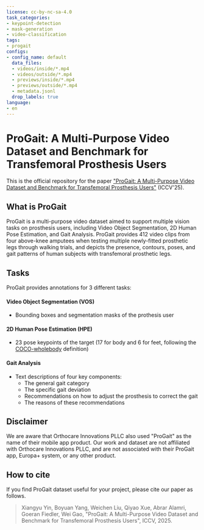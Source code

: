```yaml
---
license: cc-by-nc-sa-4.0
task_categories:
- keypoint-detection
- mask-generation
- video-classification
tags:
- progait
configs:
- config_name: default
  data_files:
  - videos/inside/*.mp4
  - videos/outside/*.mp4
  - previews/inside/*.mp4
  - previews/outside/*.mp4
  - metadata.jsonl
  drop_labels: true
language:
- en
---
```


# ProGait: A Multi-Purpose Video Dataset and Benchmark for Transfemoral Prosthesis Users

This is the official repository for the paper ["ProGait: A Multi-Purpose Video Dataset and Benchmark for Transfemoral Prosthesis Users"](https://arxiv.org/abs/2507.10223) (ICCV'25).

## What is ProGait

ProGait is a multi-purpose video dataset aimed to support multiple vision tasks on prosthesis users, including Video Object Segmentation, 
2D Human Pose Estimation, and Gait Analysis. ProGait provides 412 video clips from four above-knee amputees when testing multiple 
newly-fitted prosthetic legs through walking trials, and depicts the presence, contours, poses, and gait patterns of human subjects with 
transfemoral prosthetic legs.

## Tasks

ProGait provides annotations for 3 different tasks:

#### Video Object Segmentation (VOS)
 - Bounding boxes and segmentation masks of the prothesis user

#### 2D Human Pose Estimation (HPE)
 - 23 pose keypoints of the target (17 for body and 6 for feet, following the [COCO-wholebody](https://github.com/jin-s13/COCO-WholeBody) definition)

#### Gait Analysis
 - Text descriptions of four key components:
    - The general gait category
    - The specific gait deviation
    - Recommendations on how to adjust the prosthesis to correct the gait
    - The reasons of these recommendations

## Disclaimer

We are aware that Orthocare Innovations PLLC also used "ProGait" as the name of their mobile app product. Our work and dataset are not affiliated with Orthocare Innovations PLLC, and are not associated with their ProGait app, Europa+ system, or any other product.

## How to cite

If you find ProGait dataset useful for your project, please cite our paper as follows.

> Xiangyu Yin, Boyuan Yang, Weichen Liu, Qiyao Xue, Abrar Alamri, Goeran Fiedler, Wei Gao, "ProGait: A Multi-Purpose Video Dataset and Benchmark for Transfemoral Prosthesis Users", ICCV, 2025.